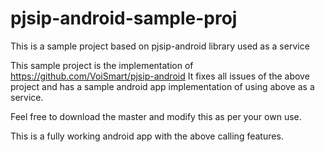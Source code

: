 # pjsip-android-sample-proj
This is a sample project based on pjsip-android library used as a service

This sample project is the implementation of https://github.com/VoiSmart/pjsip-android
It fixes all issues of the above project and has a sample android app implementation of using above as a service.

Feel free to download the master and modify this as per your own use. 

This is a fully working android app with the above calling features.
